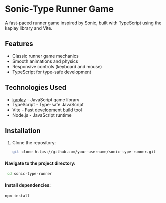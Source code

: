 # Sonic-Type Runner Game

A fast-paced runner game inspired by Sonic, built with TypeScript using the kaplay library and Vite.

## Features
- Classic runner game mechanics
- Smooth animations and physics
- Responsive controls (keyboard and mouse)
- TypeScript for type-safe development

## Technologies Used
- [kaplay](https://github.com/kaplayjs/kaplay) - JavaScript game library
- TypeScript - Type-safe JavaScript
- Vite - Fast development build tool
- Node.js - JavaScript runtime

## Installation

1. Clone the repository:
   ```bash
   git clone https://github.com/your-username/sonic-type-runner.git


#### Navigate to the project directory:
 ```bash
  cd sonic-type-runner  
```
#### Install dependencies:
```
npm install
```
